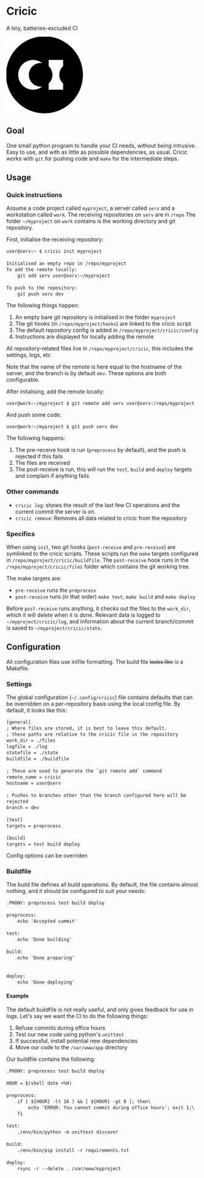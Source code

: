 # Cricic

A tiny, batteries-excluded CI

![logo](docs/logo.svg)

## Goal

One small python program to handle your CI needs, without being intrusive.
Easy to use, and with as little as possible dependencies, as usual.
Cricic works with `git` for pushing code and `make` for the intermediate steps.

## Usage

### Quick instructions

Assume a code project called `myproject`, a server called `serv` and a
workstation called `work`.
The receiving repositories on `serv` are in `/repo`
The folder `~/myproject` on `work` contains is the working directory and git
repository.

First, initialise the receiving repository:

    user@serv:~ $ cricic init myproject

    Initialised an empty repo in /repo/myproject
    To add the remote locally:
        git add serv user@serv:~/myproject

    To push to the repository:
        git push serv dev

The following things happen:

1. An empty bare git repository is initialised in the folder `myproject`
2. The git hooks (in `/repo/myproject/hooks`) are linked to the cricic script
3. The default repository config is added in `/repo/myproject/cricic/config`
4. Instructions are displayed for locally adding the remote

All repository-related files live in `/repo/myproject/cricic`, this includes the
settings, logs, etc

Note that the name of the remote is here equal to the hostname of the server, 
and the branch is by default `dev`.
These options are both configurable.

After initalising, add the remote locally:

    user@work:~/myproject $ git remote add serv user@serv:/repo/myproject

And push some code:

    user@work:~/myproject $ git push serv dev

The following happens:

1. The pre-receive hook is run (`preprocess` by default), and the push is
   rejected if this fails
2. The files are received
3. The post-receive is run, this will run the `test`, `build` and `deploy`
   targets and complain if anything fails

### Other commands

- `cricic log`:  shows the result of the last few CI
  operations and the current commit the server is on.
- `cricic remove`: Removes all data related to cricic from the repository

### Specifics

When using `init`, two git hooks (`post-receive` and `pre-receive`) are
symlinked to the cricic scripts.
These scripts run the `make` targets configured in 
`/repo/myproject/cricic/buildfile`.
The `post-receive` hook runs in the `/repo/myproject/cricic/files` folder which
contains the git working tree.

The make targets are:

- `pre-receive` runs the `preprocess`
- `post-receive` runs (in that order) `make test`, `make build` and `make
  deploy`

Before `post-receive` runs anything, it checks out the files to the `work_dir`,
which it will delete when it is done.
Relevant data is logged to `~/myproject/cricic/log`, and information about the
current branch/commit is saved to `~/myproject/cricic/state`.

## Configuration

All configuration files use inifile formatting.
The build file ~~looks like~~ _is_ a Makefile.

### Settings

The global configuration (`~/.config/cricic`) file contains defaults that can 
be overridden on a per-repository basis using the local config file.
By default, it looks like this:

    [general]
    ; Where files are stored, it is best to leave this default.
    ; these paths are relative to the cricic file in the repository
    work_dir = ./files
    logfile = ./log
    statefile = ./state
    buildfile = ./buildfile

    ; These are used to generate the `git remote add` command
    remote_name = cricic
    hostname = user@serv

    ; Pushes to branches other than the branch configured here will be rejected
    branch = dev

    [test]
    targets = preprocess

    [build]
    targets = test build deploy

Config options can be overriden 

### Buildfile

The build file defines all build operations.
By default, the file contains almost nothing, and it should be configured to
suit your needs:

    .PHONY: preprocess test build deploy

    preprocess:
        echo 'Accepted commit'

    test:
        echo 'Done building'

    build:
        echo 'Done preparing'


    deploy:
        echo 'Done deploying'

#### Example

The default buildfile is not really useful, and only gives feedback for use in
logs.
Let's say we want the CI to do the following things:

1. Refuse commits during office hours
2. Test our new code using python's `unittest`
3. If successful, install potential new dependencies
4. Move our code to the `/var/www/app` directory

Our buildfile contains the following:

    .PHONY: preprocess test build deploy

    HOUR = $(shell date +%H)

    preprocess:
        if [ ${HOUR} -lt 16 ] && [ ${HOUR} -gt 8 ]; then\
            echo 'ERROR: You cannot commit during office hours'; exit 1;\
        fi

    test:
        ./env/bin/python -m unittest discover

    build:
        ./env/bin/pip install -r requirements.txt

    deploy:
        rsync -r --delete . /var/www/myproject
